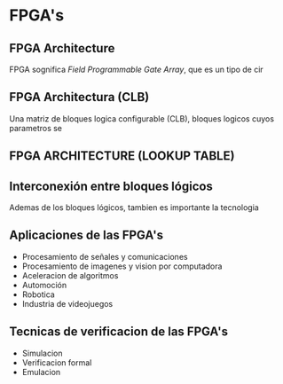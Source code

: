 # FPGA's

## FPGA Architecture
FPGA sognifica _Field Programmable Gate Array_, que es un tipo de cir

## FPGA Architectura (CLB)

Una matriz de bloques logica configurable (CLB), bloques logicos cuyos parametros se 

## FPGA ARCHITECTURE (LOOKUP TABLE)

## Interconexión entre bloques lógicos

Ademas de los bloques lógicos, tambien es importante la tecnologia 


## Aplicaciones de las FPGA's

- Procesamiento de señales y comunicaciones
- Procesamiento de imagenes y vision por computadora
- Aceleracion de algoritmos 
- Automoción 
- Robotica
- Industria de videojuegos

## Tecnicas de verificacion de las FPGA's

- Simulacion 
- Verificacion formal
- Emulacion